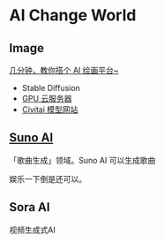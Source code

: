 # AI Change World

## Image

[几分钟，教你搭个 AI 绘画平台~](https://mp.weixin.qq.com/s/Z54RZFdus0Fleoa0XtJr7Q)

- Stable Diffusion
- [GPU 云服务器](https://cloud.tencent.com/product/hai)
- [Civitai 模型网站](https://civitai.com/models)

## [Suno AI](https://www.suno.ai/)

「歌曲生成」领域。Suno AI  可以生成歌曲

娱乐一下倒是还可以。

## **Sora AI**

视频生成式AI

